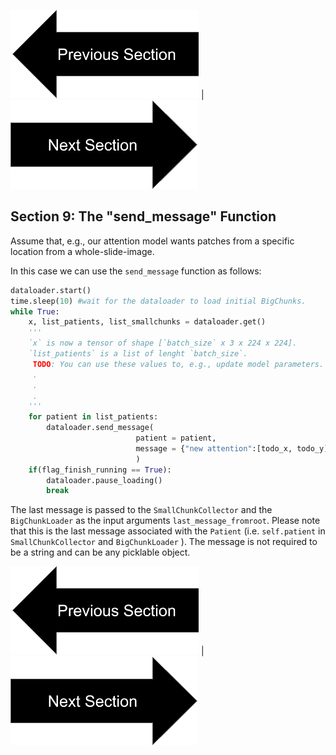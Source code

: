 
[![button](prevsectionv3.png)](tutorial_section8.html) | [![button](nextsectionv3.png)](tutorial_section10.html)


## Section 9: The "send_message" Function

Assume that, e.g., our attention model wants patches from a specific location from a whole-slide-image.

In this case we can use the `send_message` function as follows:

```python
dataloader.start()
time.sleep(10) #wait for the dataloader to load initial BigChunks.
while True:
    x, list_patients, list_smallchunks = dataloader.get()
    '''
    `x` is now a tensor of shape [`batch_size` x 3 x 224 x 224].
    `list_patients` is a list of lenght `batch_size`.
     TODO: You can use these values to, e.g., update model parameters.
     .
     .
     .
    '''
    for patient in list_patients:
        dataloader.send_message(
                            patient = patient,
                            message = {"new attention":[todo_x, todo_y]}
                            )
    if(flag_finish_running == True):
        dataloader.pause_loading()
        break
```

The last message is passed to the `SmallChunkCollector` and the `BigChunkLoader` as the input arguments 
`last_message_fromroot`. Please note that this is the last message associated with the `Patient` (i.e. `self.patient`
in `SmallChunkCollector` and `BigChunkLoader`
). The message is not required to be a string and can be any picklable object. 

[![button](prevsectionv3.png)](tutorial_section8.html) | [![button](nextsectionv3.png)](tutorial_section10.html)
